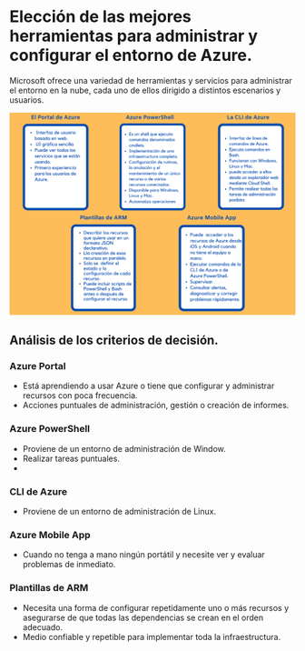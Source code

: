 # Elección de las mejores herramientas para administrar y configurar el entorno de Azure.



Microsoft ofrece una variedad de herramientas y servicios para administrar el entorno en la nube, cada uno de ellos dirigido a distintos escenarios y usuarios.

<p align="center"> 
    <strong></strong>
    <img alt="TiposNubes" src="../Imagenes/management.png"
    <strong></strong>
</p>

## Análisis de los criterios de decisión.

### Azure Portal
 * Está aprendiendo a usar Azure o tiene que configurar y administrar recursos con poca frecuencia.
 * Acciones puntuales de administración, gestión o creación de informes.
### Azure PowerShell
* Proviene de un entorno de administración de Window.
* Realizar tareas puntuales.
* 
### CLI de Azure
* Proviene de un entorno de administración de Linux.
### Azure Mobile App
* Cuando no tenga a mano ningún portátil y necesite ver y evaluar problemas de inmediato.
### Plantillas de ARM

* Necesita una forma de configurar repetidamente uno o más recursos y asegurarse de que todas las dependencias se crean en el orden adecuado.
* Medio confiable y repetible para implementar toda la infraestructura.